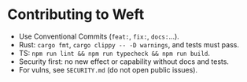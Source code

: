 # Contributing to Weft

- Use Conventional Commits (`feat:`, `fix:`, `docs:`...).
- Rust: `cargo fmt`, `cargo clippy -- -D warnings`, and tests must pass.
- TS: `npm run lint && npm run typecheck && npm run build`.
- Security first: no new effect or capability without docs and tests.
- For vulns, see `SECURITY.md` (do not open public issues).
